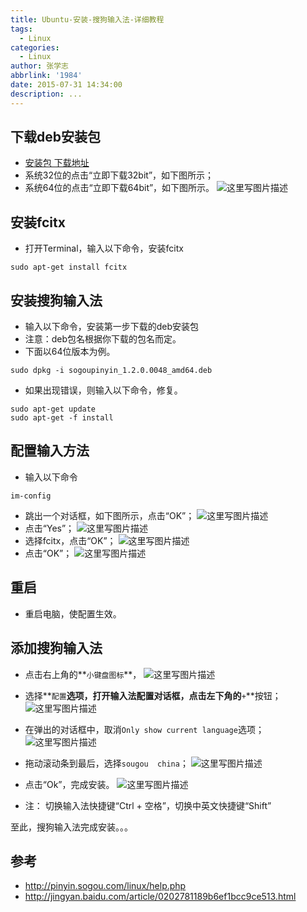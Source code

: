 ```yaml
---
title: Ubuntu-安装-搜狗输入法-详细教程
tags:
  - Linux
categories:
  - Linux
author: 张学志
abbrlink: '1984'
date: 2015-07-31 14:34:00
description: ...
---
```






## 下载deb安装包
* [安装包 下载地址](http://pinyin.sogou.com/linux/?r=pinyin)
* 系统32位的点击“立即下载32bit”，如下图所示；
* 系统64位的点击“立即下载64bit”，如下图所示。
![这里写图片描述](http://img.blog.csdn.net/20150731074947628)

## 安装fcitx
* 打开Terminal，输入以下命令，安装fcitx
```
sudo apt-get install fcitx
```

<!-- more -->

## 安装搜狗输入法
* 输入以下命令，安装第一步下载的deb安装包
* 注意：deb包名根据你下载的包名而定。
* 下面以64位版本为例。
```
sudo dpkg -i sogoupinyin_1.2.0.0048_amd64.deb 
```
* 如果出现错误，则输入以下命令，修复。
```
sudo apt-get update
sudo apt-get -f install
```

## 配置输入方法
* 输入以下命令
```
im-config
```
* 跳出一个对话框，如下图所示，点击“OK”；
![这里写图片描述](http://img.blog.csdn.net/20150731075138684)
* 点击“Yes”；
![这里写图片描述](http://img.blog.csdn.net/20150731075324395)
* 选择fcitx，点击“OK”；
![这里写图片描述](http://img.blog.csdn.net/20150731075426623)
* 点击“OK”；
![这里写图片描述](http://img.blog.csdn.net/20150731075404825)

## 重启
* 重启电脑，使配置生效。

## 添加搜狗输入法
* 点击右上角的**`小键盘图标`**，
![这里写图片描述](http://img.blog.csdn.net/20150731075545762)
* 选择**`配置`**选项，打开输入法配置对话框，点击左下角的**`+`**按钮；
![这里写图片描述](http://img.blog.csdn.net/20150731075710704)
* 在弹出的对话框中，取消`Only show current language`选项；
![这里写图片描述](http://img.blog.csdn.net/20150731075715863)
* 拖动滚动条到最后，选择`sougou  china`；
![这里写图片描述](http://img.blog.csdn.net/20150731075921662)
* 点击“Ok”，完成安装。
![这里写图片描述](http://img.blog.csdn.net/20150731080008992)

* 注： 切换输入法快捷键“Ctrl + 空格”，切换中英文快捷键“Shift”


至此，搜狗输入法完成安装。。。

## 参考
* http://pinyin.sogou.com/linux/help.php
* http://jingyan.baidu.com/article/0202781189b6ef1bcc9ce513.html